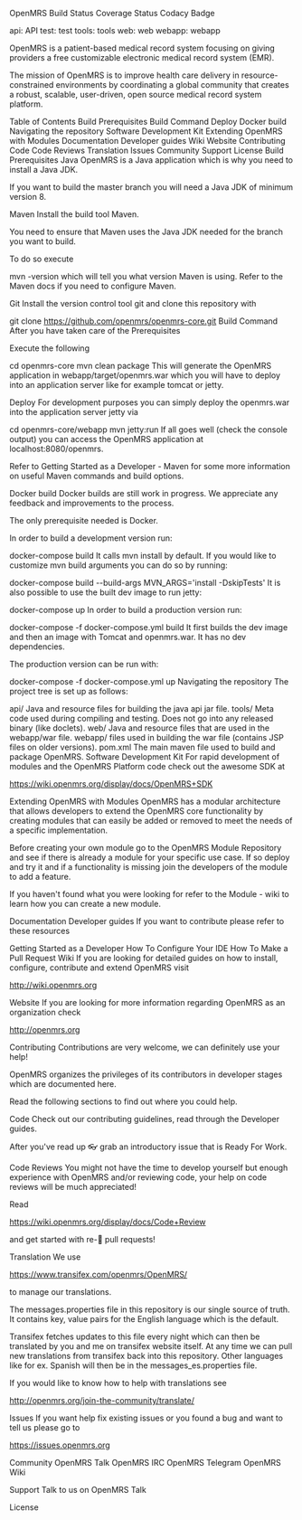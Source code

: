 OpenMRS
Build Status Coverage Status Codacy Badge

api: API test: test tools: tools web: web webapp: webapp

OpenMRS is a patient-based medical record system focusing on giving providers a free customizable electronic medical record system (EMR).

The mission of OpenMRS is to improve health care delivery in resource-constrained environments by coordinating a global community that creates a robust, scalable, user-driven, open source medical record system platform.

Table of Contents
Build
Prerequisites
Build Command
Deploy
Docker build
Navigating the repository
Software Development Kit
Extending OpenMRS with Modules
Documentation
Developer guides
Wiki
Website
Contributing
Code
Code Reviews
Translation
Issues
Community
Support
License
Build
Prerequisites
Java
OpenMRS is a Java application which is why you need to install a Java JDK.

If you want to build the master branch you will need a Java JDK of minimum version 8.

Maven
Install the build tool Maven.

You need to ensure that Maven uses the Java JDK needed for the branch you want to build.

To do so execute

mvn -version
which will tell you what version Maven is using. Refer to the Maven docs if you need to configure Maven.

Git
Install the version control tool git and clone this repository with

git clone https://github.com/openmrs/openmrs-core.git
Build Command
After you have taken care of the Prerequisites

Execute the following

cd openmrs-core
mvn clean package
This will generate the OpenMRS application in webapp/target/openmrs.war which you will have to deploy into an application server like for example tomcat or jetty.

Deploy
For development purposes you can simply deploy the openmrs.war into the application server jetty via

cd openmrs-core/webapp
mvn jetty:run
If all goes well (check the console output) you can access the OpenMRS application at localhost:8080/openmrs.

Refer to Getting Started as a Developer - Maven for some more information on useful Maven commands and build options.

Docker build
Docker builds are still work in progress. We appreciate any feedback and improvements to the process.

The only prerequisite needed is Docker.

In order to build a development version run:

docker-compose build
It calls mvn install by default. If you would like to customize mvn build arguments you can do so by running:

docker-compose build --build-args MVN_ARGS='install -DskipTests'
It is also possible to use the built dev image to run jetty:

docker-compose up
In order to build a production version run:

docker-compose -f docker-compose.yml build
It first builds the dev image and then an image with Tomcat and openmrs.war. It has no dev dependencies.

The production version can be run with:

docker-compose -f docker-compose.yml up
Navigating the repository
The project tree is set up as follows:

api/	Java and resource files for building the java api jar file.
tools/	Meta code used during compiling and testing. Does not go into any released binary (like doclets).
web/	Java and resource files that are used in the webapp/war file.
webapp/	files used in building the war file (contains JSP files on older versions).
pom.xml	The main maven file used to build and package OpenMRS.
Software Development Kit
For rapid development of modules and the OpenMRS Platform code check out the awesome SDK at

https://wiki.openmrs.org/display/docs/OpenMRS+SDK

Extending OpenMRS with Modules
OpenMRS has a modular architecture that allows developers to extend the OpenMRS core functionality by creating modules that can easily be added or removed to meet the needs of a specific implementation.

Before creating your own module go to the OpenMRS Module Repository and see if there is already a module for your specific use case. If so deploy and try it and if a functionality is missing join the developers of the module to add a feature.

If you haven't found what you were looking for refer to the Module - wiki to learn how you can create a new module.

Documentation
Developer guides
If you want to contribute please refer to these resources

Getting Started as a Developer
How To Configure Your IDE
How To Make a Pull Request
Wiki
If you are looking for detailed guides on how to install, configure, contribute and extend OpenMRS visit

http://wiki.openmrs.org

Website
If you are looking for more information regarding OpenMRS as an organization check

http://openmrs.org

Contributing
Contributions are very welcome, we can definitely use your help!

OpenMRS organizes the privileges of its contributors in developer stages which are documented here.

Read the following sections to find out where you could help.

Code
Check out our contributing guidelines, read through the Developer guides.

After you've read up 👓 grab an introductory issue that is Ready For Work.

Code Reviews
You might not have the time to develop yourself but enough experience with OpenMRS and/or reviewing code, your help on code reviews will be much appreciated!

Read

https://wiki.openmrs.org/display/docs/Code+Review

and get started with re-👀 pull requests!

Translation
We use

https://www.transifex.com/openmrs/OpenMRS/

to manage our translations.

The messages.properties file in this repository is our single source of truth. It contains key, value pairs for the English language which is the default.

Transifex fetches updates to this file every night which can then be translated by you and me on transifex website itself. At any time we can pull new translations from transifex back into this repository. Other languages like for ex. Spanish will then be in the messages_es.properties file.

If you would like to know how to help with translations see

http://openmrs.org/join-the-community/translate/

Issues
If you want help fix existing issues or you found a bug and want to tell us please go to

https://issues.openmrs.org

Community
OpenMRS Talk OpenMRS IRC OpenMRS Telegram OpenMRS Wiki

Support
Talk to us on OpenMRS Talk

License